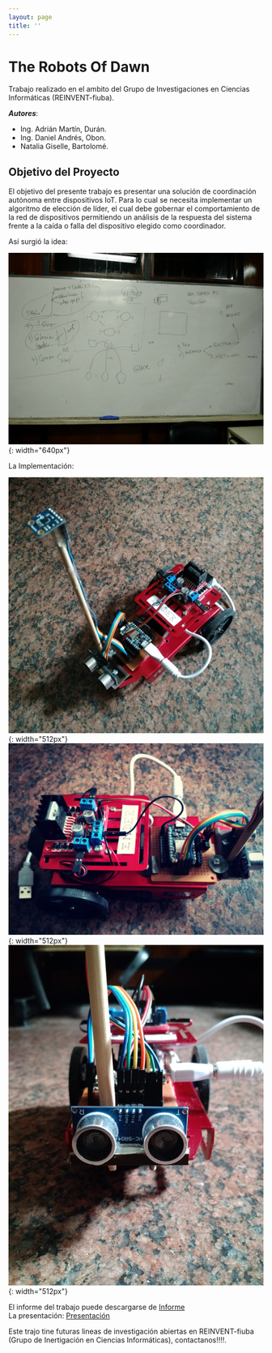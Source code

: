 ```yaml
---
layout: page
title: ''
---
```


# The Robots Of Dawn
Trabajo realizado en el ambito del Grupo de Investigaciones en Ciencias Informáticas (REINVENT-fiuba).  

***Autores***:
* Ing. Adrián Martín, Durán.
* Ing. Daniel Andrés, Obon.
* Natalia Giselle, Bartolomé. 

## Objetivo del Proyecto

El objetivo del presente trabajo es presentar una solución de coordinación autónoma entre dispositivos IoT. Para lo cual se necesita implementar un algoritmo de elección de líder, el cual debe gobernar el comportamiento de la red de dispositivos permitiendo un análisis de la respuesta del sistema frente a la caída o falla del dispositivo elegido como coordinador.


Así surgió la idea:

![idea](./idea.jpg){: width="640px"}  

La Implementación:  

![idea](./1.jpg){: width="512px"}
![idea](./2.jpg){: width="512px"}
![idea](./3.jpg){: width="512px"}


El informe del trabajo puede descargarse de [Informe](./informe.pdf)  
La presentación: [Presentación](/proyectos/onro/informe.pdf)  

Este trajo tine futuras lineas de investigación abiertas en REINVENT-fiuba (Grupo de Inertigación en Ciencias Informáticas), contactanos!!!!. 
